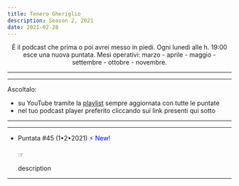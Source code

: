 ```yaml
---
title: Tenero Gheriglio
description: Season 2, 2021
date: 2021-02-28
---
```

<div align="center">
È il podcast che prima o poi avrei messo in piedi. Ogni lunedì alle h. 19:00 esce una nuova puntata. Mesi operativi: marzo - aprile - maggio - settembre - ottobre - novembre.
</div>

---
---

Ascoltalo:

* su YouTube tramite la <span style="text-decoration:underline">[playlist](https://youtube.com/playlist?list=PLG8qHQG7k8JqVa_Mvqm0fulqaofHLWUn5)</span> sempre aggiornata con tutte le puntate
* nel tuo podcast player preferito cliccando sui link presenti qui sotto

---
---

* Puntata #45 (1•2•2021) <span style="color:blue">⚡ New!</span>

    ☞[]()
    
    description
    
---
